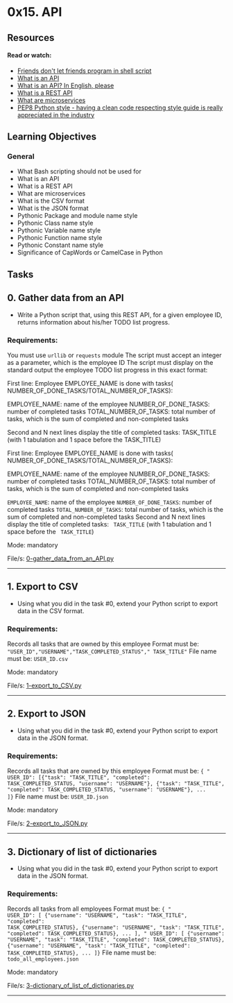 # 0x15. API

## Resources

#### Read or watch:

* [Friends don't let friends program in shell script](https://intranet.alxswe.com/rltoken/KMFzqRAqedMf7AHHBD_43g)
* [What is an API](https://intranet.alxswe.com/rltoken/zeBO6_RNTlwaotyRRNAzoQ)
* [What is an API? In English, please](https://intranet.alxswe.com/rltoken/bf09Qp6QY44CANLzxxRbPA)
* [What is a REST API](https://intranet.alxswe.com/rltoken/fA164QWEnZxaSngBD3EPRQ)
* [What are microservices](https://intranet.alxswe.com/rltoken/n4h77IbBuDxTE3bhes_AyQ)
* [PEP8 Python style - having a clean code respecting style guide is really appreciated in the industry](https://intranet.alxswe.com/rltoken/b7V1ROY6kSRxDDKnsJoqxg)

## Learning Objectives

### General

* What Bash scripting should not be used for
* What is an API
* What is a REST API
* What are microservices
* What is the CSV format
* What is the JSON format
* Pythonic Package and module name style
* Pythonic Class name style
* Pythonic Variable name style
* Pythonic Function name style
* Pythonic Constant name style
* Significance of CapWords or CamelCase in Python

## Tasks

## 0. Gather data from an API

- Write a Python script that, using this REST API, for a given employee ID,
	returns information about his/her TODO list progress.

### Requirements:

You must use <code>urllib</code> or <code>requests</code> module
The script must accept an integer as a parameter, which is the employee ID
The script must display on the standard output the employee TODO list progress
in this exact format:

First line: Employee EMPLOYEE_NAME is done with tasks(
NUMBER_OF_DONE_TASKS/TOTAL_NUMBER_OF_TASKS):

EMPLOYEE_NAME: name of the employee
NUMBER_OF_DONE_TASKS: number of completed tasks
TOTAL_NUMBER_OF_TASKS: total number of tasks, which is the sum of completed and
non-completed tasks

Second and N next lines display the title of completed tasks: TASK_TITLE (with 1
tabulation and 1 space before the TASK_TITLE)

First line: Employee EMPLOYEE_NAME is done with tasks(
NUMBER_OF_DONE_TASKS/TOTAL_NUMBER_OF_TASKS):

EMPLOYEE_NAME: name of the employee
NUMBER_OF_DONE_TASKS: number of completed tasks
TOTAL_NUMBER_OF_TASKS: total number of tasks, which is the sum of completed and
non-completed tasks

<code>EMPLOYEE_NAME</code>: name of the employee
<code>NUMBER_OF_DONE_TASKS</code>: number of completed tasks
<code>TOTAL_NUMBER_OF_TASKS</code>: total number of tasks, which is the sum of
completed and non-completed tasks
Second and N next lines display the title of completed tasks: <code>
TASK_TITLE</code> (with 1 tabulation and 1 space before the <code>
TASK_TITLE</code>)

Mode: mandatory

File/s: [0-gather_data_from_an_API.py](./0-gather_data_from_an_API.py)
<hr>

## 1. Export to CSV

- Using what you did in the task #0, extend your Python script to export data in
	the CSV format.

### Requirements:

Records all tasks that are owned by this employee
Format must be: <code>"USER_ID","USERNAME","TASK_COMPLETED_STATUS","
TASK_TITLE"</code>
File name must be: <code>USER_ID.csv</code>

Mode: mandatory

File/s: [1-export_to_CSV.py](./1-export_to_CSV.py)
<hr>

## 2. Export to JSON

- Using what you did in the task #0, extend your Python script to export data in
	the JSON format.

### Requirements:

Records all tasks that are owned by this employee
Format must be: <code>{ "
USER_ID": [{"task": "TASK_TITLE", "completed": TASK_COMPLETED_STATUS, "username": "USERNAME"}, {"task": "TASK_TITLE", "completed": TASK_COMPLETED_STATUS, "username": "USERNAME"}, ... ]}</code>
File name must be: <code>USER_ID.json</code>

Mode: mandatory

File/s: [2-export_to_JSON.py](./2-export_to_JSON.py)
<hr>

## 3. Dictionary of list of dictionaries

- Using what you did in the task #0, extend your Python script to export data in
	the JSON format.

### Requirements:

Records all tasks from all employees
Format must be: <code>{ "
USER_ID": [ {"username": "USERNAME", "task": "TASK_TITLE", "completed": TASK_COMPLETED_STATUS}, {"username": "USERNAME", "task": "TASK_TITLE", "completed": TASK_COMPLETED_STATUS}, ... ], "
USER_ID": [ {"username": "USERNAME", "task": "TASK_TITLE", "completed": TASK_COMPLETED_STATUS}, {"username": "USERNAME", "task": "TASK_TITLE", "completed": TASK_COMPLETED_STATUS}, ... ]}</code>
File name must be: <code>todo_all_employees.json</code>

Mode: mandatory

File/s: [3-dictionary_of_list_of_dictionaries.py](./3-dictionary_of_list_of_dictionaries.py)
<hr>

